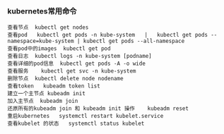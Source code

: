 ### kubernetes常用命令

	查看节点  kubectl get nodes
	查看pod   kubectl get pods -n kube-system   |   kubectl get pods --namespace=kube-system | kubectl get pods --all-namespace
	查看pod中的images  kubectl get pod
	查看日志  kubectl logs -n kube-system [podname]
	查看详细的pod信息	kubectl get pods -A -o wide
	查看服务	kubectl get svc -n kube-system
	删除节点  kubectl delete node nodename
	查看token   kubeadm token list
	建立一个主节点 kubeadm init
	加入主节点  kubeadm join
	还原所有的kubeadm join 和 kubeadm init 操作    kubeadm reset
	重启kubernetes   systemctl restart kubelet.service
	查看kubelet 的状态   systemctl status kubelet

